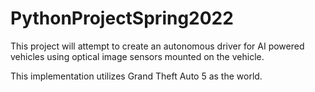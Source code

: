 # PythonProjectSpring2022

This project will attempt to create an autonomous driver for AI powered vehicles using optical image sensors mounted on the vehicle. 

This implementation utilizes Grand Theft Auto 5 as the world.